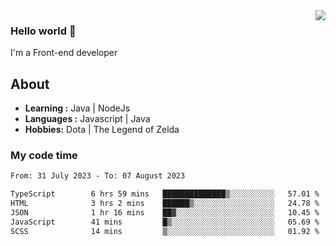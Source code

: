 <img align='right' src="https://github-readme-stats.vercel.app/api?username=jumodada&show_icons=true&theme=vue">

### Hello world 👋

I'm a Front-end developer 
    
## About
-  **Learning :** Java | NodeJs
-  **Languages :** Javascript | Java
-  **Hobbies:** Dota | The Legend of Zelda

### My code time

<!--START_SECTION:waka-->

```txt
From: 31 July 2023 - To: 07 August 2023

TypeScript        6 hrs 59 mins   ██████████████▒░░░░░░░░░░   57.01 %
HTML              3 hrs 2 mins    ██████▒░░░░░░░░░░░░░░░░░░   24.78 %
JSON              1 hr 16 mins    ██▓░░░░░░░░░░░░░░░░░░░░░░   10.45 %
JavaScript        41 mins         █▒░░░░░░░░░░░░░░░░░░░░░░░   05.69 %
SCSS              14 mins         ▒░░░░░░░░░░░░░░░░░░░░░░░░   01.92 %
```

<!--END_SECTION:waka-->
